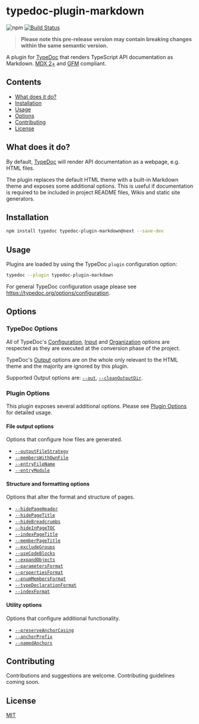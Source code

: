# typedoc-plugin-markdown

![npm](https://img.shields.io/npm/v/typedoc-plugin-markdown%2Fnext?\&logo=npm) [![Build Status](https://github.com/tgreyuk/typedoc-plugin-markdown/actions/workflows/ci.yml/badge.svg?branch=next)](https://github.com/tgreyuk/typedoc-plugin-markdown/actions/workflows/ci.yml)

> **Please note this pre-release version may contain breaking changes within the same semantic version.**

A plugin for [TypeDoc](https://typedoc.org) that renders TypeScript API documentation as Markdown. [MDX 2+](https://mdxjs.com/) and [GFM](https://github.github.com/gfm/) compliant.

## Contents

* [What does it do?](#what-does-it-do)
* [Installation](#installation)
* [Usage](#usage)
* [Options](#options)
* [Contributing](#contributing)
* [License](#license)

## What does it do?

By default, [TypeDoc](https://typedoc.org) will render API documentation as a webpage, e.g. HTML files.

The plugin replaces the default HTML theme with a built-in Markdown theme and exposes some additional options. This is useful if documentation is required to be included in project README files, Wikis and static site generators.

## Installation

```bash
npm install typedoc typedoc-plugin-markdown@next --save-dev
```

## Usage

Plugins are loaded by using the TypeDoc `plugin` configuration option:

```bash
typedoc --plugin typedoc-plugin-markdown
```

For general TypeDoc configuration usage please see <https://typedoc.org/options/configuration>.

## Options

### TypeDoc Options

All of TypeDoc's [Configuration](https://typedoc.org/options/configuration/), [Input](https://typedoc.org/options/input/) and [Organization](https://typedoc.org/options/organization/) options are respected as they are executed at the conversion phase of the project.

TypeDoc's [Output](https://typedoc.org/options/output/) options are on the whole only relevant to the HTML theme and the majority are ignored by this plugin.

Supported Output options are: [`--out`](https://typedoc.org/options/output/#out), [`--cleanOutputDir`](https://typedoc.org/options/output/#cleanoutputdir).

### Plugin Options

This plugin exposes several additional options. Please see [Plugin Options](./docs/plugin-options.md) for detailed usage.

#### File output options

Options that configure how files are generated.

* [`--outputFileStrategy`](./docs/plugin-options.md#--outputfilestrategy)
* [`--membersWithOwnFile`](./docs/plugin-options.md#--memberswithownfile)
* [`--entryFileName`](./docs/plugin-options.md#--entryfilename)
* [`--entryModule`](./docs/plugin-options.md#--entrymodule)

#### Structure and formatting options

Options that alter the format and structure of pages.

* [`--hidePageHeader`](./docs/plugin-options.md#--hidepageheader)
* [`--hidePageTitle`](./docs/plugin-options.md#--hidepagetitle)
* [`--hideBreadcrumbs`](./docs/plugin-options.md#--hidebreadcrumbs)
* [`--hideInPageTOC`](./docs/plugin-options.md#--hideinpagetoc)
* [`--indexPageTitle`](./docs/plugin-options.md#--indexpagetitle)
* [`--memberPageTitle`](./docs/plugin-options.md#--memberpagetitle)
* [`--excludeGroups`](./docs/plugin-options.md#--excludegroups)
* [`--useCodeBlocks`](./docs/plugin-options.md#--usecodeblocks)
* [`--expandObjects`](./docs/plugin-options.md#--expandobjects)
* [`--parametersFormat`](./docs/plugin-options.md#--parametersformat)
* [`--propertiesFormat`](./docs/plugin-options.md#--propertiesformat)
* [`--enumMembersFormat`](./docs/plugin-options.md#--enummembersformat)
* [`--typeDeclarationFormat`](./docs/plugin-options.md#--typedeclarationformat)
* [`--indexFormat`](./docs/plugin-options.md#--indexformat)

#### Utility options

Options that configure additional functionality.

* [`--preserveAnchorCasing`](./docs/plugin-options.md#--preserveanchorcasing)
* [`--anchorPrefix`](./docs/plugin-options.md#--anchorprefix)
* [`--namedAnchors`](./docs/plugin-options.md#--namedanchors)

## Contributing

Contributions and suggestions are welcome. Contributing guidelines coming soon.

## License

[MIT](https://github.com/tgreyuk/typedoc-plugin-markdown/blob/master/LICENSE)
